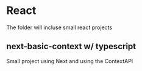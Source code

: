 # React
The folder will incluse small react projects

## next-basic-context w/ typescript
Small project using Next and using the ContextAPI
